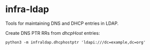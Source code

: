 infra-ldap
==========

Tools for maintaining DNS and DHCP entries in LDAP.

Create DNS PTR RRs from _dhcpHost_ entries:

```
python3 -m infraldap.dhcphostptr 'ldapi:///dc=example,dc=org'
```

